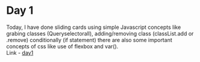# Day 1

Today, I have done sliding cards using simple Javascript concepts like grabing classes (Queryselectorall), adding/removing class (classList.add or .remove) conditionally (if statement) there are also some important concepts of css like use of flexbox and var().<br>
Link - [day1](https://rushigoswami.github.io/50-Days-of-Javascript/day1)
